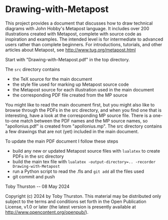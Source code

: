 # Drawing-with-Metapost

This project provides a document that discusses how to draw technical diagrams
with John Hobby's Metapost language. It includes over 200 illustrations
created with Metapost, complete with source code as inspiration and examples.
The intended level is for intermediate to advanced users rather than complete
beginners.  For introductions, tutorials, and other articles about Metapost,
see http://www.tug.org/metapost.html

Start with "Drawing-with-Metapost.pdf" in the top directory.

The `src` directory contains 
- the TeX source for the main document
- the style file used for marking up Metapost source code
- the Metapost source for each illustration used in the main document
- the corresponding PDF file created from the MP source

You might like to read the main document first, but you might also like to
browse through the PDFs in the src directory, and when you find one that is
interesting, have a look at the corresponding MP source file.  There is a
one-to-one match between the PDF names and the MP source names, so
"apollonius.pdf" is created from "apollonius.mp".  The src directory contains
a few drawings that are not (yet) included in the main document.

To update the main PDF document I follow these steps

- build any new or updated Metapost source files with `lualatex` to create PDFs in the src directory
- build the main tex file with `lualatex -output-directory=.. -recorder Drawing-with-Metapost`
- run a Python script to read the .fls and `git add` all the files used
- git commit and push

Toby Thurston -- 08 May 2024

Copyright (c) 2024 by Toby Thurston. This material may be distributed only
subject to the terms and conditions set forth in the Open Publication License,
v1.0 or later (the latest version is presently available at
http://www.opencontent.org/openpub/).
